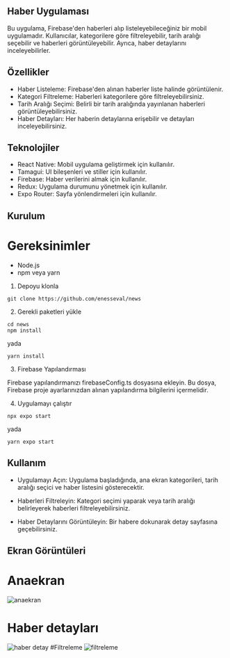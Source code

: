 ## Haber Uygulaması

Bu uygulama, Firebase'den haberleri alıp listeleyebileceğiniz bir mobil uygulamadır. Kullanıcılar, kategorilere göre filtreleyebilir, tarih aralığı seçebilir ve haberleri görüntüleyebilir. Ayrıca, haber detaylarını inceleyebilirler.

## Özellikler

-  Haber Listeleme: Firebase'den alınan haberler liste halinde görüntülenir.
-  Kategori Filtreleme: Haberleri kategorilere göre filtreleyebilirsiniz.
-  Tarih Aralığı Seçimi: Belirli bir tarih aralığında yayınlanan haberleri görüntüleyebilirsiniz.
-  Haber Detayları: Her haberin detaylarına erişebilir ve detayları inceleyebilirsiniz.

## Teknolojiler

-  React Native: Mobil uygulama geliştirmek için kullanılır.
-  Tamagui: UI bileşenleri ve stiller için kullanılır.
-  Firebase: Haber verilerini almak için kullanılır.
-  Redux: Uygulama durumunu yönetmek için kullanılır.
-  Expo Router: Sayfa yönlendirmeleri için kullanılır.

## Kurulum

# Gereksinimler

-  Node.js
-  npm veya yarn

1. Depoyu klonla

```
git clone https://github.com/enesseval/news
```

2. Gerekli paketleri yükle

```
cd news
npm install
```

yada

```
yarn install
```

3. Firebase Yapılandırması

Firebase yapılandırmanızı firebaseConfig.ts dosyasına ekleyin. Bu dosya, Firebase proje ayarlarınızdan alınan yapılandırma bilgilerini içermelidir.

4. Uygulamayı çalıştır

```
npx expo start
```

yada

```
yarn expo start
```

## Kullanım

-  Uygulamayı Açın: Uygulama başladığında, ana ekran kategorileri, tarih aralığı seçici ve haber listesini gösterecektir.

-  Haberleri Filtreleyin: Kategori seçimi yaparak veya tarih aralığı belirleyerek haberleri filtreleyebilirsiniz.

-  Haber Detaylarını Görüntüleyin: Bir habere dokunarak detay sayfasına geçebilirsiniz.

## Ekran Görüntüleri

# Anaekran

![anaekran](/assets/newsapp.jpeg)

# Haber detayları

![haber detay](/assets/newsapp2.jpeg)
#Filtreleme
![filtreleme](/assets/newsapp3.jpeg)
